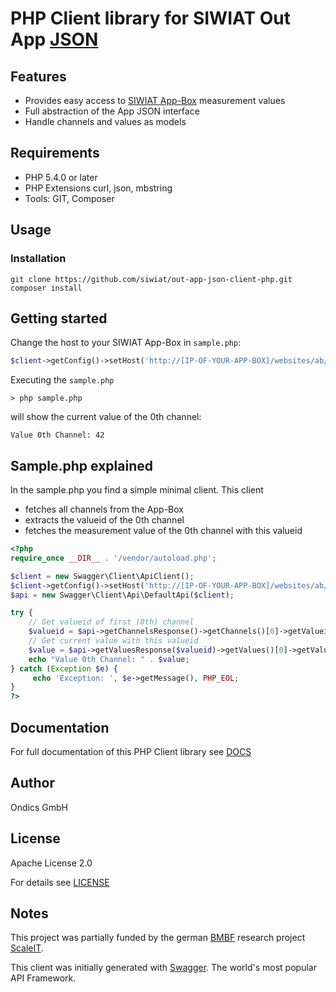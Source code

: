 # PHP Client library for SIWIAT Out App [JSON](http://siwiat.com/app/view/?appname=json)

## Features

* Provides easy access to [SIWIAT App-Box](http://www.siwiat.com) measurement values
* Full abstraction of the App JSON interface
* Handle channels and values as models

## Requirements

* PHP 5.4.0 or later
* PHP Extensions curl, json, mbstring
* Tools: GIT, Composer

## Usage

### Installation

    git clone https://github.com/siwiat/out-app-json-client-php.git
    composer install
    
## Getting started

Change the host to your SIWIAT App-Box in ```sample.php```:

```php
$client->getConfig()->setHost('http://[IP-OF-YOUR-APP-BOX]/websites/ab/index.php/json/api');
```

Executing the ```sample.php```

    > php sample.php
    
will show the current value of the 0th channel:

    Value 0th Channel: 42

    
## Sample.php explained

In the sample.php you find a simple minimal client. This client

* fetches all channels from the App-Box
* extracts the valueid of the 0th channel
* fetches the measurement value of the 0th channel with this valueid

```php
<?php
require_once __DIR__ . '/vendor/autoload.php';

$client = new Swagger\Client\ApiClient();
$client->getConfig()->setHost('http://[IP-OF-YOUR-APP-BOX]/websites/ab/index.php/json/api');
$api = new Swagger\Client\Api\DefaultApi($client);

try {
    // Get valueid of first (0th) channel 
    $valueid = $api->getChannelsResponse()->getChannels()[0]->getValueid();
    // Get current value with this valueid
    $value = $api->getValuesResponse($valueid)->getValues()[0]->getValue();
    echo "Value 0th Channel: " . $value;
} catch (Exception $e) {
     echo 'Exception: ', $e->getMessage(), PHP_EOL;
}
?>
```

## Documentation

For full documentation of this PHP Client library see [DOCS](DOCS.md)

## Author

Ondics GmbH

## License

Apache License 2.0

For details see [LICENSE](./LICENSE)

## Notes
This project was partially funded by the german [BMBF](https://www.bmbf.de/) research project [ScaleIT](http://scale-it.org).

This client was initially generated with [Swagger](http://swagger.io). The world's most popular API Framework.
